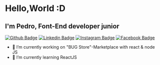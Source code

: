 # Hello,World :D
<h2>I'm Pedro, Font-End developer junior</h2>

[![Github Badge](https://img.shields.io/badge/GitHub-100000?style=for-the-badge&logo=github&logoColor=white)](https://github.com/PedroNestor2077)
[![Linkedin Badge](https://img.shields.io/badge/LinkedIn-0077B5?style=for-the-badge&logo=linkedin&logoColor=white)](https://www.linkedin.com/in/pedro-nestor-a67241200/)
[![Instagram Badge](https://img.shields.io/badge/Instagram-E4405F?style=for-the-badge&logo=instagram&logoColor=white)](https://www.instagram.com/pedro__yyy/)
[![Facebook Badge](https://img.shields.io/badge/Facebook-1877F2?style=for-the-badge&logo=facebook&logoColor=white)](https://www.facebook.com/pedro.nestor.98)



- 🔭 I’m currently working on "BUG Store"-Marketplace with react & node JS
- 🌱 I’m currently learning ReactJS
